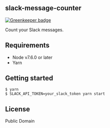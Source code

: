 slack-message-counter
---------------------

[![Greenkeeper badge](https://badges.greenkeeper.io/pine/slack-message-counter.svg)](https://greenkeeper.io/)

Count your Slack messages.

## Requirements

- Node v7.6.0 or later
- Yarn

## Getting started

```
$ yarn
$ SLACK_API_TOKEN=your_slack_token yarn start
```

## License
Public Domain
